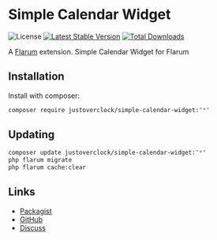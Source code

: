 # Simple Calendar Widget

![License](https://img.shields.io/badge/license-MIT-blue.svg) [![Latest Stable Version](https://img.shields.io/packagist/v/justoverclock/simple-calendar-widget.svg)](https://packagist.org/packages/justoverclock/simple-calendar-widget) [![Total Downloads](https://img.shields.io/packagist/dt/justoverclock/simple-calendar-widget.svg)](https://packagist.org/packages/justoverclock/simple-calendar-widget)

A [Flarum](http://flarum.org) extension. Simple Calendar Widget for Flarum

## Installation

Install with composer:

```sh
composer require justoverclock/simple-calendar-widget:"*"
```

## Updating

```sh
composer update justoverclock/simple-calendar-widget:"*"
php flarum migrate
php flarum cache:clear
```

## Links

- [Packagist](https://packagist.org/packages/justoverclock/simple-calendar-widget)
- [GitHub](https://github.com/justoverclock/simple-calendar-widget)
- [Discuss](https://discuss.flarum.org/d/PUT_DISCUSS_SLUG_HERE)
